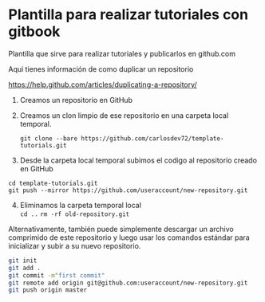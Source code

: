 # Plantilla para realizar tutoriales con gitbook
Plantilla que sirve para realizar tutoriales y publicarlos en github.com

Aqui tienes información de como duplicar un repositorio  

https://help.github.com/articles/duplicating-a-repository/

1. Creamos un repositorio en GitHub  


2. Creamos un clon limpio de ese repositorio en una carpeta local temporal.
  
    `git clone --bare https://github.com/carlosdev72/template-tutorials.git`

3. Desde la carpeta local temporal subimos el codigo al repositorio creado en GitHub  

`cd template-tutorials.git`  
`git push --mirror https://github.com/useraccount/new-repository.git`  

4. Eliminamos la carpeta temporal local  
`cd ..`
`rm -rf old-repository.git`

Alternativamente, también puede simplemente descargar un archivo comprimido de este repositorio y luego usar los 
comandos estándar para inicializar y subir a su nuevo repositorio.  

```bash
git init
git add .
git commit -m"first commit"
git remote add origin git@github.com:useraccount/new-repository.git  
git push origin master
```



